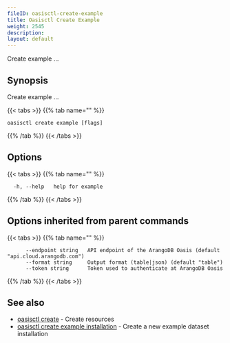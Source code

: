 ```yaml
---
fileID: oasisctl-create-example
title: Oasisctl Create Example
weight: 2545
description: 
layout: default
---
```

Create example ...

## Synopsis

Create example ...

{{< tabs >}}
{{% tab name="" %}}
```
oasisctl create example [flags]
```
{{% /tab %}}
{{< /tabs >}}

## Options

{{< tabs >}}
{{% tab name="" %}}
```
  -h, --help   help for example
```
{{% /tab %}}
{{< /tabs >}}

## Options inherited from parent commands

{{< tabs >}}
{{% tab name="" %}}
```
      --endpoint string   API endpoint of the ArangoDB Oasis (default "api.cloud.arangodb.com")
      --format string     Output format (table|json) (default "table")
      --token string      Token used to authenticate at ArangoDB Oasis
```
{{% /tab %}}
{{< /tabs >}}

## See also

* [oasisctl create]()	 - Create resources
* [oasisctl create example installation](oasisctl-create-example-installation)	 - Create a new example dataset installation

